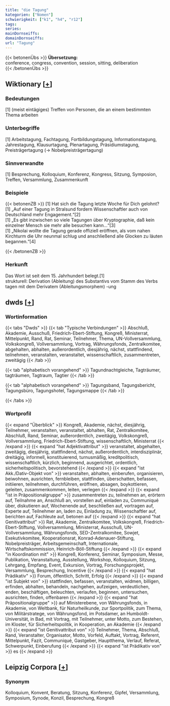 ```yaml
---
title: "die Tagung"
kategorien: ["Nomen"]
schwierigkeit: ["k1", "h4", "r12"]
tags:
series:
mainDornseiffs:
domainDornseiffs:
url: "Tagung"
---
```


{{< betonenÜbs >}}
**Übersetzung:**  
conference, congress, convention, session, sitting, deliberation  
{{< /betonenÜbs >}}

## Wiktionary [[+](https://de.wiktionary.org/wiki/Tagung)]

### Bedeutungen
[1] (meist eintägiges) Treffen von Personen, die an einem bestimmten Thema arbeiten  

### Unterbegriffe
[1] Arbeitstagung, Fachtagung, Fortbildungstagung, Informationstagung, Jahrestagung, Klausurtagung, Plenartagung, Präsidiumstagung, Preisträgertagung (→ Nobelpreisträgertagung)  

### Sinnverwandte
[1] Besprechung, Kolloquium, Konferenz, Kongress, Sitzung, Symposion, Treffen, Versammlung, Zusammenkunft  

### Beispiele
{{< betonenZB >}}
[1] Hat sich die Tagung letzte Woche für Dich gelohnt?  
[1] „Auf einer Tagung in Stralsund fordern Wissenschaftler auch von Deutschland mehr Engagement.“[2]  
[1] „Es gibt inzwischen so viele Tagungen über Kryptographie, daß kein einzelner Mensch sie mehr alle besuchen kann…“[3]  
[1] „Nikolai wollte die Tagung gerade offiziell eröffnen, als vom nahen Kirchturm die Uhr neunmal schlug und anschließend alle Glocken zu läuten begannen.“[4]  

{{< /betonenZB >}}
### Herkunft
Das Wort ist seit dem 15. Jahrhundert belegt.[1]  
strukturell: Derivation (Ableitung) des Substantivs vom Stamm des Verbs tagen mit dem Derivatem (Ableitungsmorphem)  -ung  



## dwds [[+](https://www.dwds.de/wb/Tagung)]

### Wortinformation
{{< tabs "Dwds" >}}
{{< tab "Typische Verbindungen" >}}
Abschluß, Akademie, Ausschuß, Friedrich-Ebert-Stiftung, Kongreß, Ministerrat, Mittelpunkt, Rand, Rat, Seminar, Teilnehmer, Thema, UN-Vollversammlung, Volkskongreß, Vollversammlung, Vortrag, Währungsfonds, Zentralkomitee, abgehalten, abhalten, außerordentlich, diesjährig, nächst, stattfindend, teilnehmen, veranstalten, veranstaltet, wissenschaftlich, zusammentreten, zweitägig
{{< /tab >}}

{{< tab "alphabetisch vorangehend" >}}
Tagundnachtgleiche, Tagträumer, tagträumen, Tagtraum, Tagtier
{{< /tab >}}

{{< tab "alphabetisch vorangehend" >}}
Tagungsband, Tagungsbericht, Tagungsbüro, Tagungshotel, Tagungsmappe
{{< /tab >}}

{{< /tabs >}}

### Wortprofil
{{< expand "Überblick" >}} Kongreß, Akademie, nächst, diesjährig, Teilnehmer, veranstalten, veranstaltet, abhalten, Rat, Zentralkomitee, Abschluß, Rand, Seminar, außerordentlich, zweitägig, Volkskongreß, Vollversammlung, Friedrich-Ebert-Stiftung, wissenschaftlich, Ministerrat {{< /expand >}}
{{< expand "hat Adjektivattribut" >}} veranstaltet, abgehalten, zweitägig, diesjährig, stattfindend, nächst, außerordentlich, interdisziplinär, dreitägig, informell, konstituierend, turnusmäßig, kreditpolitisch, wissenschaftlich, kürzlich, beginnend, ausgerichtet, ordentlich, sicherheitspolitisch, bevorstehend {{< /expand >}}
{{< expand "ist Akk./Dativ-Objekt von" >}} veranstalten, abhalten, einberufen, organisieren, beiwohnen, ausrichten, fernbleiben, stattfinden, überschatten, befassen, initiieren, teilnehmen, durchführen, eröffnen, absagen, boykottieren, geleiten, zusammenkommen, leiten, verlegen {{< /expand >}}
{{< expand "ist in Präpositionalgruppe" >}} zusammentreten zu, teilnehmen an, erörtern auf, Teilnahme an, Anschluß an, vorstellen auf, einladen zu, Communiqué über, diskutieren auf, Wochenende auf, beschließen auf, vortragen auf, Experte auf, Teilnehmer an, laden zu, Einladung zu, Wissenschaftler auf, berichten auf, Fachleute auf, betonen auf {{< /expand >}}
{{< expand "hat Genitivattribut" >}} Rat, Akademie, Zentralkomitee, Volkskongreß, Friedrich-Ebert-Stiftung, Vollversammlung, Ministerrat, Ausschuß, UN-Vollversammlung, Währungsfonds, SED-Zentralkomitee, Sowjet, Exekutivkomitee, Kooperationsrat, Konrad-Adenauer-Stiftung, Nobelpreisträger, Arbeitsgemeinschaft, Internationale, Wirtschaftskommission, Heinrich-Böll-Stiftung {{< /expand >}}
{{< expand "in Koordination mit" >}} Kongreß, Konferenz, Seminar, Symposium, Messe, Publikation, Veranstaltung, Ausstellung, Workshop, Kolloquium, Sitzung, Lehrgang, Empfang, Event, Exkursion, Vortrag, Forschungsprojekt, Versammlung, Besprechung, Incentive {{< /expand >}}
{{< expand "hat Prädikativ" >}} Forum, öffentlich, Schritt, Erfolg {{< /expand >}}
{{< expand "ist Subjekt von" >}} stattfinden, befassen, veranstalten, widmen, billigen, erfinden, abhalten, behandeln, nachgehen, aufzeigen, verdeutlichen, enden, beschäftigen, beleuchten, verlaufen, beginnen, untersuchen, ausrichten, finden, offenbaren {{< /expand >}}
{{< expand "hat Präpositionalgruppe" >}} auf Ministerebene, von Währungsfonds, in Akademie, von Weltbank, für Naturheilkunde, zur Sportpolitik, zum Thema, von Militärstratege, von Währungsfond, im Potsdamer, an Humboldt-Universität, in Bad, mit Vortrag, mit Teilnehmer, unter Motto, zum Bestehen, im Kloster, für Sicherheitspolitik, in Kooperation, an Akademie {{< /expand >}}
{{< expand "ist Genitivattribut von" >}} Teilnehmer, Thema, Abschluß, Rand, Veranstalter, Organisator, Motto, Vorfeld, Auftakt, Vortrag, Referent, Mittelpunkt, Fazit, Communiqué, Gastgeber, Hauptthema, Verlauf, Referat, Schwerpunkt, Einberufung {{< /expand >}}
{{< expand "ist Prädikativ von" >}} es {{< /expand >}}

## Leipzig Corpora [[+](https://corpora.uni-leipzig.de/en/res?word=Tagung&corpusId=deu_newscrawl-public_2018)]


### Synonym
Kolloquium, Konvent, Beratung, Sitzung, Konferenz, Gipfel, Versammlung, Symposium, Synode, Konzil, Besprechung, Kongreß

